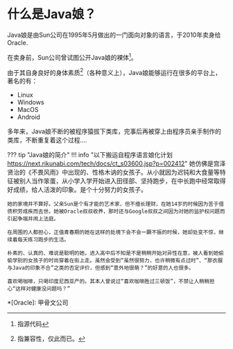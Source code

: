 # 什么是Java娘？

Java娘是由Sun公司在1995年5月做出的一门面向对象的语言，于2010年卖身给 Oracle.

在卖身前，Sun公司曾试图公开Java娘的裸体[^1]。

由于其自身良好的身体素质[^2]（各种意义上），Java娘能够运行在很多的平台上，著名的有：

- Linux
- Windows
- MacOS
- Android

多年来，Java娘不断的被程序猿拔下类库，完事后再被穿上由程序员亲手制作的类库，不断重复着这个过程....

??? tip "Java娘的简介"
    !!! info "以下搬运自程序语言娘化计划<https://next.rikunabi.com/tech/docs/ct_s03600.jsp?p=002412>"
    她仿佛是宫泽贤治的《不畏风雨》中出现的、性格木讷的女孩子。从小就因为迟钝和大食量等特征被别人当作笨蛋，从小学入学开始进入田径部、坚持跑步，在中长跑中经常取得好成绩，给人活泼的印象。是个十分努力的女孩子。
    
    她的家境并不算好。父亲Sun是个有才能的艺术家，但不擅长理财，在她14岁的时候因为苦于借债积劳成疾而去世。她被Oracle叔叔收养，那时还与Google叔叔之间因为对她的监护权问题而引起争端并闹上法庭。
    
    在周围的人都担心，正值青春期的她在这样的处境下会不会一蹶不振的时候，她却处变不惊，继续着每天练习跑步的生活。
    
    朴素的、认真的、难说是聪明的她，进入高中后不知是不是稍稍开始对异性在意，被人看到她偷偷学别的女孩子的时尚穿着在街上走。虽然会受到“虽然很努力，也许稍微有点过时”、“那衣服与Java的印象不合”之类的否定评价，但感到“意外地很萌？”的好意的人也很多。
    
    喜欢喝咖啡，只喝印度尼西亚产的。其本人曾说过“喜欢咖啡胜过三顿饭”，不禁让人稍稍担心“这样对健康没问题吗？”

[^2]: 指兼容性，仅此而已。
[^1]: 指源代码

*[Oracle]: 甲骨文公司
